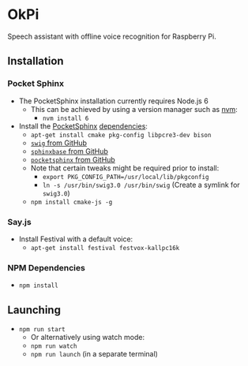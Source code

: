 # OkPi
Speech assistant with offline voice recognition for Raspberry Pi.

## Installation

### Pocket Sphinx

* The PocketSphinx installation currently requires Node.js 6
    * This can be achieved by using a version manager such as [nvm](https://github.com/creationix/nvm):
        * `nvm install 6`
* Install the [PocketSphinx](https://github.com/cmusphinx/node-pocketsphinx) [dependencies](https://github.com/cmusphinx/node-pocketsphinx#installation):
    * `apt-get install cmake pkg-config libpcre3-dev bison`
    * [`swig` from GitHub](https://github.com/swig/swig)
    * [`sphinxbase` from GitHub](https://github.com/cmusphinx/sphinxbase)
    * [`pocketsphinx` from GitHub](https://github.com/cmusphinx/pocketsphinx)
    * Note that certain tweaks might be required prior to install:
        * `export PKG_CONFIG_PATH=/usr/local/lib/pkgconfig`
        * `ln -s /usr/bin/swig3.0 /usr/bin/swig` (Create a symlink for `swig3.0`)
    * `npm install cmake-js -g`

### Say.js

* Install Festival with a default voice:
    * `apt-get install festival festvox-kallpc16k`

### NPM Dependencies

* `npm install`

## Launching
* `npm run start`
    * Or alternatively using watch mode:
    * `npm run watch`
    * `npm run launch` (in a separate terminal)
